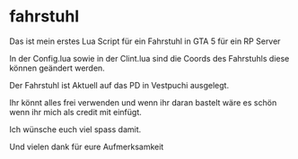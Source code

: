 # fahrstuhl
Das ist mein erstes Lua Script für ein Fahrstuhl in GTA 5 für ein RP Server

In der Config.lua sowie in der Clint.lua sind die Coords des Fahrstuhls diese können
geändert werden.

Der Fahrstuhl ist Aktuell auf das PD in Vestpuchi ausgelegt.

Ihr könnt alles frei verwenden und wenn ihr daran bastelt wäre es schön wenn ihr mich als credit mit einfügt.

Ich wünsche euch viel spass damit.

Und vielen dank für eure Aufmerksamkeit
